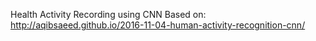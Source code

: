 Health Activity Recording using CNN
Based on:
http://aqibsaeed.github.io/2016-11-04-human-activity-recognition-cnn/
